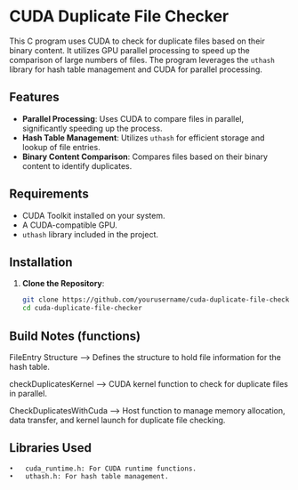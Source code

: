 # CUDA Duplicate File Checker

This C program uses CUDA to check for duplicate files based on their binary content. It utilizes GPU parallel processing to speed up the comparison of large numbers of files. The program leverages the `uthash` library for hash table management and CUDA for parallel processing.

## Features

- **Parallel Processing**: Uses CUDA to compare files in parallel, significantly speeding up the process.
- **Hash Table Management**: Utilizes `uthash` for efficient storage and lookup of file entries.
- **Binary Content Comparison**: Compares files based on their binary content to identify duplicates.

## Requirements

- CUDA Toolkit installed on your system.
- A CUDA-compatible GPU.
- `uthash` library included in the project.

## Installation

1. **Clone the Repository**:
   ```sh
   git clone https://github.com/yourusername/cuda-duplicate-file-checker.git
   cd cuda-duplicate-file-checker

## Build Notes (functions) 
  FileEntry Structure --> Defines the structure to hold file information for the hash table.

  checkDuplicatesKernel --> CUDA kernel function to check for duplicate files in parallel.

  CheckDuplicatesWithCuda --> Host function to manage memory allocation, data transfer, and kernel launch for duplicate file checking.

## Libraries Used

	•	cuda_runtime.h: For CUDA runtime functions.
	•	uthash.h: For hash table management.
